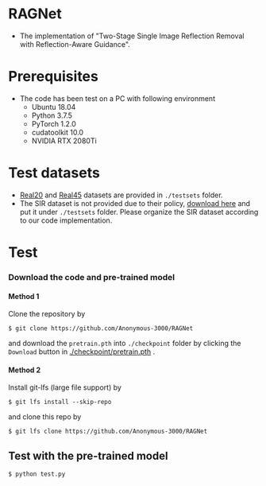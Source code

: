 # RAGNet
- The implementation of "Two-Stage Single Image Reflection Removal with Reflection-Aware Guidance".

# Prerequisites  
- The code has been test on a PC with following environment
  - Ubuntu 18.04
  - Python 3.7.5
  - PyTorch 1.2.0
  - cudatoolkit 10.0
  - NVIDIA RTX 2080Ti

# Test datasets
- [Real20](https://github.com/ceciliavision/perceptual-reflection-removal) and [Real45](https://github.com/fqnchina/CEILNet) datasets are provided in `./testsets` folder.  
- The SIR dataset is not provided due to their policy, [download here](https://sir2data.github.io/) and put it under `./testsets` folder. Please organize the SIR dataset according to our code implementation.
  
# Test
### Download the code and pre-trained model

#### Method 1
Clone the repository by
```shell
$ git clone https://github.com/Anonymous-3000/RAGNet
```
and download the `pretrain.pth` into `./checkpoint` folder by clicking the `Download` button in [./checkpoint/pretrain.pth](./checkpoint/pretrain.pth) .
#### Method 2
Install git-lfs (large file support) by
```shell
$ git lfs install --skip-repo
```
and clone this repo by
```shell
$ git lfs clone https://github.com/Anonymous-3000/RAGNet
```

## Test with the pre-trained model  
```shell
$ python test.py
```

